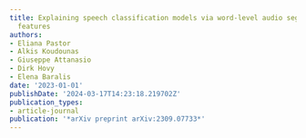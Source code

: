 ```yaml
---
title: Explaining speech classification models via word-level audio segments and paralinguistic
  features
authors:
- Eliana Pastor
- Alkis Koudounas
- Giuseppe Attanasio
- Dirk Hovy
- Elena Baralis
date: '2023-01-01'
publishDate: '2024-03-17T14:23:18.219702Z'
publication_types:
- article-journal
publication: '*arXiv preprint arXiv:2309.07733*'
---
```

